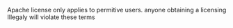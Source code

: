 Apache license only applies to permitive users. anyone obtaining a licensing Illegaly will violate these terms
